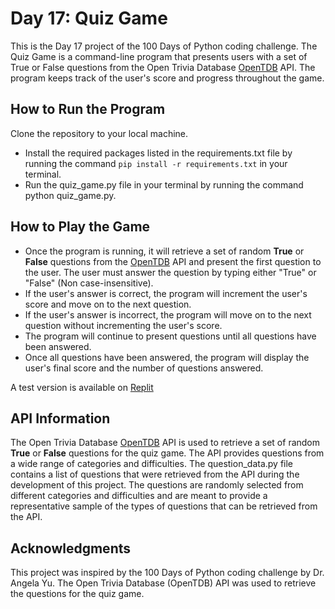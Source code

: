 # Day 17: Quiz Game

This is the Day 17 project of the 100 Days of Python coding challenge. The Quiz Game is a command-line program that presents users with a set of True or False questions from the Open Trivia Database [OpenTDB](https://opentdb.com) API. The program keeps track of the user's score and progress throughout the game.


## How to Run the Program

Clone the repository to your local machine.
+ Install the required packages listed in the requirements.txt file by running the command ```pip install -r requirements.txt``` in your terminal.
+ Run the quiz_game.py file in your terminal by running the command python quiz_game.py.


## How to Play the Game

+ Once the program is running, it will retrieve a set of random **True** or **False** questions from the [OpenTDB](https://opentdb.com) API and present the first question to the user.
The user must answer the question by typing either "True" or "False" (Non case-insensitive).
+ If the user's answer is correct, the program will increment the user's score and move on to the next question. 
+ If the user's answer is incorrect, the program will move on to the next question without incrementing the user's score.
+ The program will continue to present questions until all questions have been answered.
+ Once all questions have been answered, the program will display the user's final score and the number of questions answered.

A test version is available on [Replit](https://replit.com/@labelisaiah/Day17-Quiz-Game?v=1)


## API Information

The Open Trivia Database [OpenTDB](https://opentdb.com) API is used to retrieve a set of random **True** or **False** questions for the quiz game. The API provides questions from a wide range of categories and difficulties. The question_data.py file contains a list of questions that were retrieved from the API during the development of this project. The questions are randomly selected from different categories and difficulties and are meant to provide a representative sample of the types of questions that can be retrieved from the API.

## Acknowledgments

This project was inspired by the 100 Days of Python coding challenge by Dr. Angela Yu. The Open Trivia Database (OpenTDB) API was used to retrieve the questions for the quiz game.
